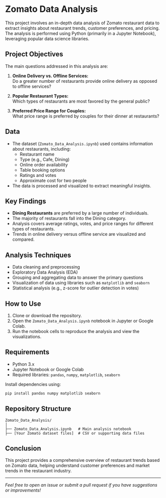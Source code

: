 # Zomato Data Analysis

This project involves an in-depth data analysis of Zomato restaurant data to extract insights about restaurant trends, customer preferences, and pricing. The analysis is performed using Python (primarily in a Jupyter Notebook), leveraging popular data science libraries.

## Project Objectives

The main questions addressed in this analysis are:

1. **Online Delivery vs. Offline Services:**  
   Do a greater number of restaurants provide online delivery as opposed to offline services?

2. **Popular Restaurant Types:**  
   Which types of restaurants are most favored by the general public?

3. **Preferred Price Range for Couples:**  
   What price range is preferred by couples for their dinner at restaurants?

## Data

- The dataset (`Zomato_Data_Analysis.ipynb`) used contains information about restaurants, including:
  - Restaurant name
  - Type (e.g., Cafe, Dining)
  - Online order availability
  - Table booking options
  - Ratings and votes
  - Approximate cost for two people
- The data is processed and visualized to extract meaningful insights.

## Key Findings

- **Dining Restaurants** are preferred by a large number of individuals.
- The majority of restaurants fall into the Dining category.
- Analysis covers average ratings, votes, and price ranges for different types of restaurants.
- Trends in online delivery versus offline service are visualized and compared.

## Analysis Techniques

- Data cleaning and preprocessing
- Exploratory Data Analysis (EDA)
- Grouping and aggregating data to answer the primary questions
- Visualization of data using libraries such as `matplotlib` and `seaborn`
- Statistical analysis (e.g., z-score for outlier detection in votes)

## How to Use

1. Clone or download the repository.
2. Open the `Zomato_Data_Analysis.ipynb` notebook in Jupyter or Google Colab.
3. Run the notebook cells to reproduce the analysis and view the visualizations.

## Requirements

- Python 3.x
- Jupyter Notebook or Google Colab
- Required libraries: `pandas`, `numpy`, `matplotlib`, `seaborn`

Install dependencies using:
```bash
pip install pandas numpy matplotlib seaborn
```

## Repository Structure

```
Zomato_Data_Analysis/
│
├── Zomato_Data_Analysis.ipynb   # Main analysis notebook
├── [Your Zomato dataset files]  # CSV or supporting data files
```

## Conclusion

This project provides a comprehensive overview of restaurant trends based on Zomato data, helping understand customer preferences and market trends in the restaurant industry.

---

*Feel free to open an issue or submit a pull request if you have suggestions or improvements!*
